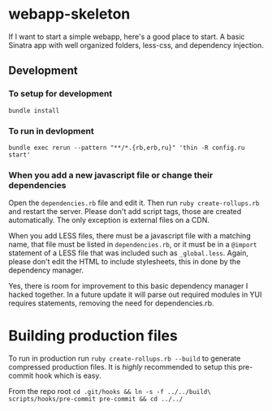 webapp-skeleton
===============

If I want to start a simple webapp, here's a good place to start. A basic Sinatra app with well organized folders, less-css, and dependency injection.

## Development

### To setup for development
`bundle install`

### To run in devlopment
`bundle exec rerun --pattern "**/*.{rb,erb,ru}" 'thin -R config.ru start'`

### When you add a new javascript file or change their dependencies
Open the `dependencies.rb` file and edit it.
Then run `ruby create-rollups.rb` and restart the server.
Please don't add script tags, those are created automatically. The only exception is external files on a CDN.

When you add LESS files, there must be a javascript file with a matching name, that file must be listed in `dependencies.rb`,
or it must be in a `@import` statement of a LESS file that was included such as `_global.less`.
Again, please don't edit the HTML to include stylesheets, this in done by the dependency manager.

Yes, there is room for improvement to this basic dependency manager I hacked together. In a future update it will parse out required modules in YUI requires statements, removing the need for dependencies.rb.

# Building production files
To run in production run `ruby create-rollups.rb --build` to generate compressed production files. It is *highly* recommended to setup this pre-commit hook which is easy. 

From the repo root
`cd .git/hooks && ln -s -f ../../build\ scripts/hooks/pre-commit pre-commit && cd ../../`
